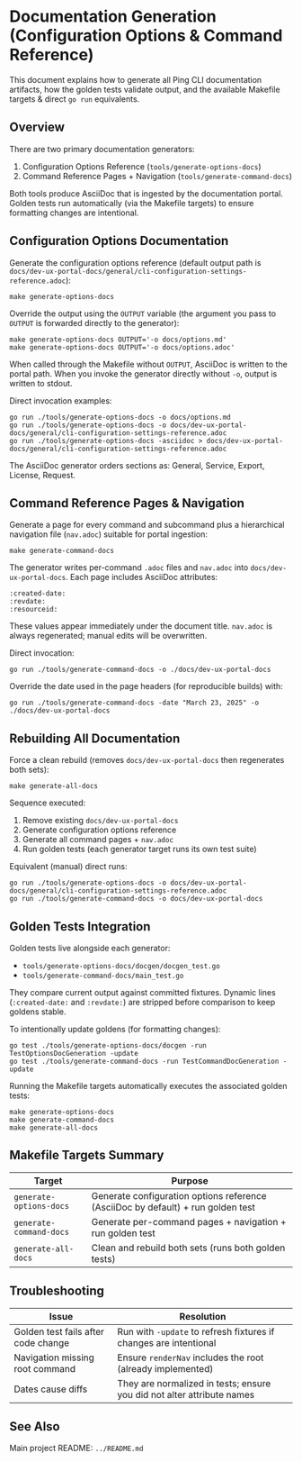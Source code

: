 # Documentation Generation (Configuration Options & Command Reference)

This document explains how to generate all Ping CLI documentation artifacts, how the golden
tests validate output, and the available Makefile targets & direct `go run` equivalents.

## Overview

There are two primary documentation generators:

1. Configuration Options Reference (`tools/generate-options-docs`)
2. Command Reference Pages + Navigation (`tools/generate-command-docs`)

Both tools produce AsciiDoc that is ingested by the documentation portal. Golden tests
run automatically (via the Makefile targets) to ensure formatting changes are intentional.

## Configuration Options Documentation

Generate the configuration options reference (default output path is
`docs/dev-ux-portal-docs/general/cli-configuration-settings-reference.adoc`):

```shell
make generate-options-docs
```

Override the output using the `OUTPUT` variable (the argument you pass to `OUTPUT` is
forwarded directly to the generator):

```shell
make generate-options-docs OUTPUT='-o docs/options.md'
make generate-options-docs OUTPUT='-o docs/options.adoc'
```

When called through the Makefile without `OUTPUT`, AsciiDoc is written to the portal path.
When you invoke the generator directly without `-o`, output is written to stdout.

Direct invocation examples:

```shell
go run ./tools/generate-options-docs -o docs/options.md
go run ./tools/generate-options-docs -o docs/dev-ux-portal-docs/general/cli-configuration-settings-reference.adoc
go run ./tools/generate-options-docs -asciidoc > docs/dev-ux-portal-docs/general/cli-configuration-settings-reference.adoc
```

The AsciiDoc generator orders sections as: General, Service, Export, License, Request.

## Command Reference Pages & Navigation

Generate a page for every command and subcommand plus a hierarchical navigation file
(`nav.adoc`) suitable for portal ingestion:

```shell
make generate-command-docs
```

The generator writes per-command `.adoc` files and `nav.adoc` into `docs/dev-ux-portal-docs`.
Each page includes AsciiDoc attributes:

```adoc
:created-date:
:revdate:
:resourceid:
```

These values appear immediately under the document title. `nav.adoc` is always regenerated;
manual edits will be overwritten.

Direct invocation:

```shell
go run ./tools/generate-command-docs -o ./docs/dev-ux-portal-docs
```

Override the date used in the page headers (for reproducible builds) with:

```shell
go run ./tools/generate-command-docs -date "March 23, 2025" -o ./docs/dev-ux-portal-docs
```

## Rebuilding All Documentation

Force a clean rebuild (removes `docs/dev-ux-portal-docs` then regenerates both sets):

```shell
make generate-all-docs
```

Sequence executed:

1. Remove existing `docs/dev-ux-portal-docs`
2. Generate configuration options reference
3. Generate all command pages + `nav.adoc`
4. Run golden tests (each generator target runs its own test suite)

Equivalent (manual) direct runs:

```shell
go run ./tools/generate-options-docs -o docs/dev-ux-portal-docs/general/cli-configuration-settings-reference.adoc
go run ./tools/generate-command-docs -o docs/dev-ux-portal-docs
```

## Golden Tests Integration

Golden tests live alongside each generator:

- `tools/generate-options-docs/docgen/docgen_test.go`
- `tools/generate-command-docs/main_test.go`

They compare current output against committed fixtures. Dynamic lines (`:created-date:` and
`:revdate:`) are stripped before comparison to keep goldens stable.

To intentionally update goldens (for formatting changes):

```shell
go test ./tools/generate-options-docs/docgen -run TestOptionsDocGeneration -update
go test ./tools/generate-command-docs -run TestCommandDocGeneration -update
```

Running the Makefile targets automatically executes the associated golden tests:

```shell
make generate-options-docs
make generate-command-docs
make generate-all-docs
```

## Makefile Targets Summary

| Target | Purpose |
|--------|---------|
| `generate-options-docs` | Generate configuration options reference (AsciiDoc by default) + run golden test |
| `generate-command-docs` | Generate per-command pages + navigation + run golden test |
| `generate-all-docs` | Clean and rebuild both sets (runs both golden tests) |

## Troubleshooting

| Issue | Resolution |
|-------|------------|
| Golden test fails after code change | Run with `-update` to refresh fixtures if changes are intentional |
| Navigation missing root command | Ensure `renderNav` includes the root (already implemented) |
| Dates cause diffs | They are normalized in tests; ensure you did not alter attribute names |

## See Also

Main project README: `../README.md`
